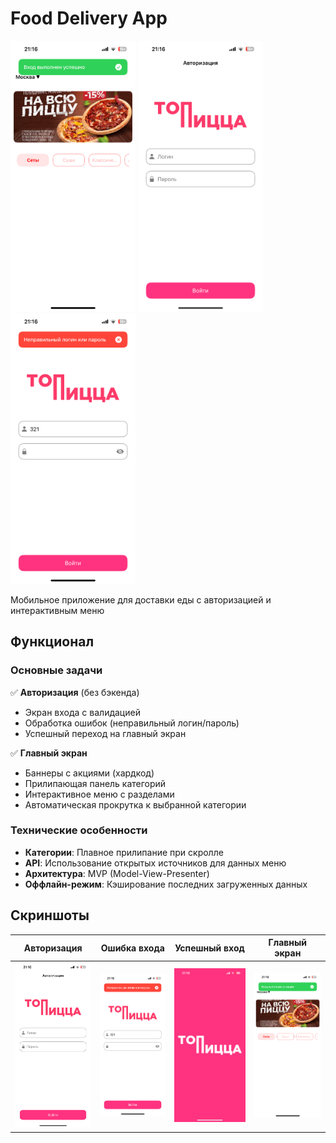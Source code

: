 # Food Delivery App

<img src="IMG_0664.PNG" width="200" alt="Главный экран"> <img src="IMG_0662.PNG" width="200" alt="Экран авторизации"> <img src="IMG_0663.PNG" width="200" alt="Ошибка авторизации">

Мобильное приложение для доставки еды с авторизацией и интерактивным меню

## Функционал

### Основные задачи
✅ **Авторизация** (без бэкенда)  
- Экран входа с валидацией
- Обработка ошибок (неправильный логин/пароль)
- Успешный переход на главный экран

✅ **Главный экран**  
- Баннеры с акциями (хардкод)
- Прилипающая панель категорий
- Интерактивное меню с разделами
- Автоматическая прокрутка к выбранной категории

### Технические особенности
- **Категории**: Плавное прилипание при скролле
- **API**: Использование открытых источников для данных меню
- **Архитектура**: MVP (Model-View-Presenter)
- **Оффлайн-режим**: Кэширование последних загруженных данных

## Скриншоты

| Авторизация | Ошибка входа | Успешный вход | Главный экран |
|-------------|--------------|---------------|---------------|
| <img src="IMG_0662.PNG" width="150"> | <img src="IMG_0663.PNG" width="150"> | <img src="IMG_0661.PNG" width="150"> | <img src="IMG_0664.PNG" width="150"> |

